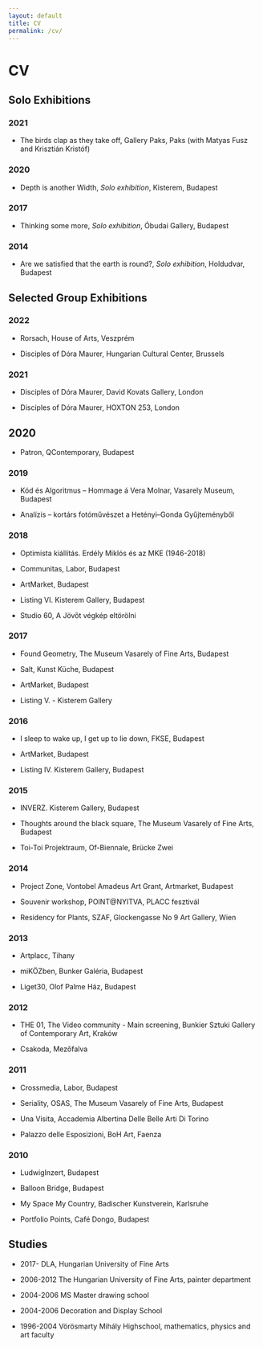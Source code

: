 ```yaml
---
layout: default
title: CV
permalink: /cv/
---
```


# CV

## Solo Exhibitions 

### 2021

* The birds clap as they take off, Gallery Paks, Paks (with Matyas Fusz and Krisztián Kristóf)

### 2020

* Depth is another Width, _Solo exhibition_, Kisterem, Budapest

### 2017

* Thinking some more, _Solo exhibition_, Óbudai Gallery, Budapest

### 2014 

* Are we satisfied that the earth is round?, _Solo exhibition_, Holdudvar, Budapest 


## Selected Group Exhibitions 

### 2022

* Rorsach, House of Arts, Veszprém

* Disciples of Dóra Maurer, Hungarian Cultural Center, Brussels

### 2021

* Disciples of Dóra Maurer, David Kovats Gallery, London

* Disciples of Dóra Maurer, HOXTON 253, London

## 2020

* Patron, QContemporary, Budapest

### 2019

* Kód és Algoritmus – Hommage á Vera Molnar, Vasarely Museum, Budapest

* Analízis – kortárs fotóművészet a Hetényi–Gonda Gyűjteményből

### 2018

* Optimista kiállítás. Erdély Miklós és az MKE (1946-2018)

* Communitas, Labor, Budapest

* ArtMarket, Budapest

* Listing VI. Kisterem Gallery, Budapest

* Studio 60, A Jövőt végkép eltörölni

### 2017

* Found Geometry, The Museum Vasarely of Fine Arts, Budapest

* Salt, Kunst Küche, Budapest

* ArtMarket, Budapest

* Listing V. - Kisterem Gallery

### 2016 

* I sleep to wake up, I get up to lie down, FKSE, Budapest 

* ArtMarket, Budapest

* Listing IV. Kisterem Gallery, Budapest

### 2015 

* INVERZ. Kisterem Gallery, Budapest

* Thoughts around the black square, The Museum Vasarely of Fine Arts, Budapest 

* Toi-Toi Projektraum, Of-Biennale, Brücke Zwei 

### 2014 

* Project Zone, Vontobel Amadeus Art Grant, Artmarket, Budapest 

* Souvenir workshop, POINT@NYITVA, PLACC fesztivál 

* Residency for Plants, SZAF, Glockengasse No 9 Art Gallery, Wien 

### 2013

* Artplacc, Tihany 

* miKÖZben, Bunker Galéria, Budapest

* Liget30, Olof Palme Ház, Budapest 

### 2012 

* THE 01, The Video community - Main screening, Bunkier Sztuki Gallery of Contemporary Art, Kraków 

* Csakoda, Mezőfalva 

### 2011 

* Crossmedia, Labor, Budapest 

* Seriality, OSAS, The Museum Vasarely of Fine Arts, Budapest 

* Una Visita, Accademia Albertina Delle Belle Arti Di Torino 

* Palazzo delle Esposizioni, BoH Art, Faenza 

### 2010 

* LudwigInzert, Budapest 

* Balloon Bridge, Budapest 

* My Space My Country, Badischer Kunstverein, Karlsruhe 

* Portfolio Points, Café Dongo, Budapest


## Studies 

* 2017-         DLA, Hungarian University of Fine Arts

* 2006-2012 The Hungarian University of Fine Arts, painter department 

* 2004-2006 MS Master drawing school 

* 2004-2006 Decoration and Display School 

* 1996-2004 Vörösmarty Mihály Highschool, mathematics, physics and art faculty
